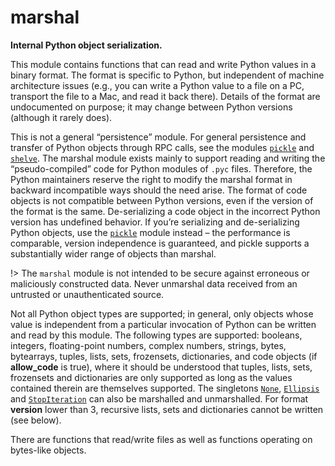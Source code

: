 # marshal

**Internal Python object serialization.**

This module contains functions that can read and write Python values in a binary format. The format is specific to Python, but independent of machine architecture issues (e.g., you can write a Python value to a file on a PC, transport the file to a Mac, and read it back there). Details of the format are undocumented on purpose; it may change between Python versions (although it rarely does).

This is not a general “persistence” module. For general persistence and transfer of Python objects through RPC calls, see the modules [`pickle`](/modules/pickle/) and [`shelve`](/modules/shelve/). The marshal module exists mainly to support reading and writing the “pseudo-compiled” code for Python modules of `.pyc` files. Therefore, the Python maintainers reserve the right to modify the marshal format in backward incompatible ways should the need arise. The format of code objects is not compatible between Python versions, even if the version of the format is the same. De-serializing a code object in the incorrect Python version has undefined behavior. If you’re serializing and de-serializing Python objects, use the [`pickle`](/modules/pickle/) module instead – the performance is comparable, version independence is guaranteed, and pickle supports a substantially wider range of objects than marshal.

!> The `marshal` module is not intended to be secure against erroneous or maliciously constructed data. Never unmarshal data received from an untrusted or unauthenticated source.

Not all Python object types are supported; in general, only objects whose value is independent from a particular invocation of Python can be written and read by this module. The following types are supported: booleans, integers, floating-point numbers, complex numbers, strings, bytes, bytearrays, tuples, lists, sets, frozensets, dictionaries, and code objects (if **allow_code** is true), where it should be understood that tuples, lists, sets, frozensets and dictionaries are only supported as long as the values contained therein are themselves supported. The singletons [`None`](/abstraction/interpreter/None.md), [`Ellipsis`](/abstraction/interpreter/Ellipsis.md) and [`StopIteration`](/exceptions/StopIteration.md) can also be marshalled and unmarshalled. For format **version** lower than 3, recursive lists, sets and dictionaries cannot be written (see below).

There are functions that read/write files as well as functions operating on bytes-like objects.
